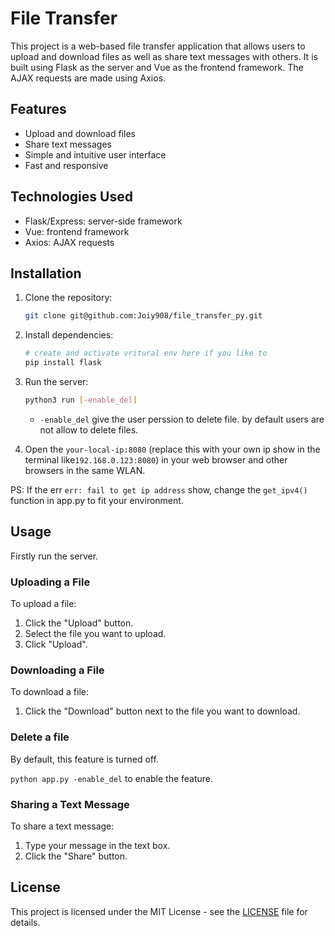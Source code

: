 # File Transfer

This project is a web-based file transfer application that allows users to upload and download files as well as share text messages with others. It is built using Flask as the server and Vue as the frontend framework. The AJAX requests are made using Axios.

## Features

- Upload and download files
- Share text messages
- Simple and intuitive user interface
- Fast and responsive

## Technologies Used

- Flask/Express: server-side framework
- Vue: frontend framework
- Axios: AJAX requests

## Installation

1. Clone the repository:

   ```bash
   git clone git@github.com:Joiy908/file_transfer_py.git
   ```

2. Install dependencies:

   ```bash
   # create and activate vritural env here if you like to
   pip install flask
   ```

3. Run the server:

   ```bash
   python3 run [-enable_del]
   ```

   - `-enable_del` give the user perssion to delete file. by default users are not allow to delete files.

4. Open the `your-local-ip:8080` (replace this with your own ip show in the terminal like`192.168.0.123:8080`) in your web browser and other browsers in the same WLAN.

PS: If the err `err: fail to get ip address` show, change the `get_ipv4()` function in app.py to fit your environment.

## Usage

Firstly run the server.

### Uploading a File

To upload a file:

1. Click the "Upload" button.
2. Select the file you want to upload.
3. Click "Upload".

### Downloading a File

To download a file:

1. Click the "Download" button next to the file you want to download.

### Delete a file

By default, this feature is turned off.

`python app.py -enable_del` to enable the feature.

### Sharing a Text Message

To share a text message:

1. Type your message in the text box.
2. Click the "Share" button.

## License

This project is licensed under the MIT License - see the [LICENSE](https://chat.openai.com/c/LICENSE) file for details.
